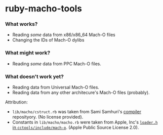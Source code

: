 ruby-macho-tools
================

### What works?

* Reading *some* data from x86/x86_64 Mach-O files
* Changing the IDs of Mach-O dylibs

### What might work?

* Reading *some* data from PPC Mach-O files.

### What doesn't work yet?

* Reading data from Universal Mach-O files.
* Reading data from any other architecure's Mach-O files (probably).

Attribution:

* `lib/macho/cstruct.rb` was taken from Sami Samhuri's
[compiler](https://github.com/samsonjs/compiler) reposityory.
(No license provided).
* Constants in `lib/macho/macho.rb` were taken from Apple, Inc's
[`loader.h` in `cctools/include/mach-o`](http://www.opensource.apple.com/source/cctools/cctools-870/include/mach-o/loader.h).
(Apple Public Source License 2.0).
